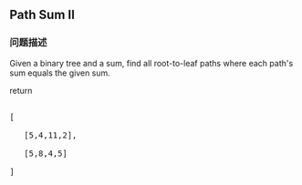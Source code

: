 ## Path Sum II  
### 问题描述

Given a binary tree and a sum, find all root-to-leaf paths where each path's sum equals the given sum.



return<br />
<pre>
[
   [5,4,11,2],
   [5,8,4,5]
]
</pre>

